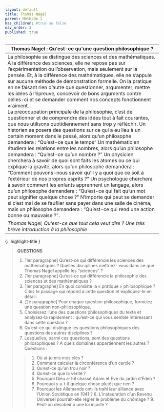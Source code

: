 ```yaml
---
layout: default
title: Thomas Nagel
parent: Méthode 1
has_children: #true ou false
nav_order: 2
published: true
---
```


| Thomas Nagel : Qu'est-ce qu'une question philosophique ?        |
| ------------------------------------------------------------ |
| La philosophie se distingue des sciences et des mathématiques. À la différence des sciences, elle ne repose pas sur l’expérimentation ou l’observation, mais seulement sur la pensée. Et, à la différence des mathématiques, elle ne s’appuie sur aucune méthode de démonstration formelle. On la pratique en ne faisant rien d’autre que questionner, argumenter, mettre les idées à l’épreuve, concevoir de bons arguments contre celles-ci et se demander comment nos concepts fonctionnent vraiment. <br> La préoccupation principale de la philosophie, c’est de questionner et de comprendre des idées tout à fait courantes, que nous utilisons quotidiennement sans trop y réfléchir. Un historien se posera des questions sur ce qui a eu lieu à un certain moment dans le passé, alors qu’un philosophe demandera : “Qu’est-ce que le temps” Un mathématicien étudiera les relations entre les nombres, alors qu’un philosophe demandera : “Qu’est-ce qu’un nombre ?” Un physicien cherchera à savoir de quoi sont faits les atomes ou ce qui explique la gravité, alors qu’un philosophe demandera : “Comment pouvons-nous savoir qu’il y a quoi que ce soit à l’extérieur de nos propres esprits ?” Un psychologue cherchera à savoir comment les enfants apprennent un langage, alors qu’un philosophe demandera : “Qu’est-ce qui fait qu’un mot peut signifier quelque chose ?” N’importe qui peut se demander si c’est mal de se faufiler sans payer dans une salle de cinéma, mais un philosophe demandera : “Qu’est-ce qui rend une action bonne ou mauvaise ?”.<br> |
| *Thomas Nagel, Qu’est-ce que tout cela veut dire ? Une très brève introduction à la philosophie* |

{: .highlight-title }
> **QUESTIONS**
>
> 1. [1er paragraphe] Qu’est-ce qui différencie les sciences des mathématiques ? Quelles disciplines mettriez- vous dans ce que Thomas Nagel appelle les “sciences” ?
> 2. [1er paragraphe] Qu’est-ce qui différencie la philosophie des sciences et des mathématiques ?
> 3. [1er paragraphe] En quoi consiste la « pratique » philosophique ? Citez le passage qui répond à cette
question et expliquez-le en détail.
> 4. [2e paragraphe] Pour chaque question philosophique, formulez une question non-philosophique.
> 5. Choisissez l’une des questions philosophiques du texte et analysez-la rapidement : qu’est-ce qui vous
semble intéressant dans cette question ?
> 6. Qu’est-ce qui distingue les questions philosophiques des questions des autres disciplines ?
> 7. Lesquelles, parmi ces questions, sont des questions philosophiques ? A quels domaines appartiennent les
autres ? Questions :
>>1. Où ai-je mis mes clés ?
>>2. Comment calculer la circonférence d’un cercle ?
>>3. Qu’est-ce qu’un trou noir ?
>>4. Qu’est-ce que la vérité ?
>>5. Pourquoi Dieu a-t-il chassé Adam et Ève du jardin d’Éden ?
>>6. Pourquoi y a-t-il quelque chose plutôt que rien ?
>>7. Pourquoi les Allemands ont-ils trahi leur alliance avec l’Union Soviétique en 1941 ? 8. L’instauration d’un Revenu Universel pourrait-elle régler le problème du chômage ? 9. Peut-on désobéir à une loi injuste ?



